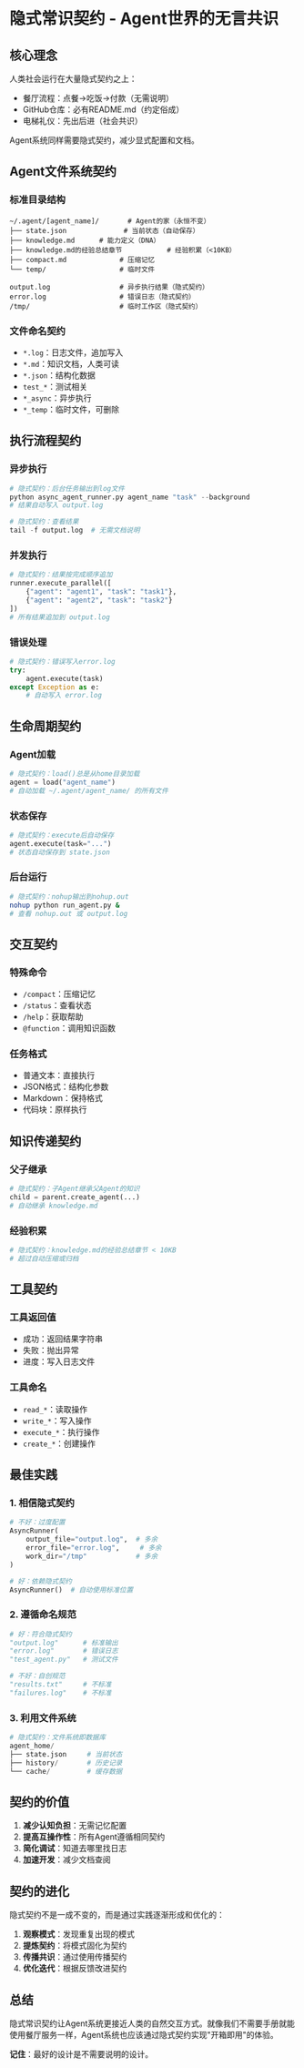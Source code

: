 # 隐式常识契约 - Agent世界的无言共识

## 核心理念

人类社会运行在大量隐式契约之上：
- 餐厅流程：点餐→吃饭→付款（无需说明）
- GitHub仓库：必有README.md（约定俗成）
- 电梯礼仪：先出后进（社会共识）

Agent系统同样需要隐式契约，减少显式配置和文档。

## Agent文件系统契约

### 标准目录结构
```
~/.agent/[agent_name]/       # Agent的家（永恒不变）
├── state.json              # 当前状态（自动保存）
├── knowledge.md      # 能力定义（DNA）
├── knowledge.md的经验总结章节           # 经验积累（<10KB）
├── compact.md             # 压缩记忆
└── temp/                  # 临时文件

output.log                 # 异步执行结果（隐式契约）
error.log                  # 错误日志（隐式契约）
/tmp/                      # 临时工作区（隐式契约）
```

### 文件命名契约
- `*.log`：日志文件，追加写入
- `*.md`：知识文档，人类可读
- `*.json`：结构化数据
- `test_*`：测试相关
- `*_async`：异步执行
- `*_temp`：临时文件，可删除

## 执行流程契约

### 异步执行
```python
# 隐式契约：后台任务输出到log文件
python async_agent_runner.py agent_name "task" --background
# 结果自动写入 output.log

# 隐式契约：查看结果
tail -f output.log  # 无需文档说明
```

### 并发执行
```python
# 隐式契约：结果按完成顺序追加
runner.execute_parallel([
    {"agent": "agent1", "task": "task1"},
    {"agent": "agent2", "task": "task2"}
])
# 所有结果追加到 output.log
```

### 错误处理
```python
# 隐式契约：错误写入error.log
try:
    agent.execute(task)
except Exception as e:
    # 自动写入 error.log
```

## 生命周期契约

### Agent加载
```python
# 隐式契约：load()总是从home目录加载
agent = load("agent_name")
# 自动加载 ~/.agent/agent_name/ 的所有文件
```

### 状态保存
```python
# 隐式契约：execute后自动保存
agent.execute(task="...")
# 状态自动保存到 state.json
```

### 后台运行
```bash
# 隐式契约：nohup输出到nohup.out
nohup python run_agent.py &
# 查看 nohup.out 或 output.log
```

## 交互契约

### 特殊命令
- `/compact`：压缩记忆
- `/status`：查看状态
- `/help`：获取帮助
- `@function`：调用知识函数

### 任务格式
- 普通文本：直接执行
- JSON格式：结构化参数
- Markdown：保持格式
- 代码块：原样执行

## 知识传递契约

### 父子继承
```python
# 隐式契约：子Agent继承父Agent的知识
child = parent.create_agent(...)
# 自动继承 knowledge.md
```

### 经验积累
```python
# 隐式契约：knowledge.md的经验总结章节 < 10KB
# 超过自动压缩或归档
```

## 工具契约

### 工具返回值
- 成功：返回结果字符串
- 失败：抛出异常
- 进度：写入日志文件

### 工具命名
- `read_*`：读取操作
- `write_*`：写入操作
- `execute_*`：执行操作
- `create_*`：创建操作

## 最佳实践

### 1. 相信隐式契约
```python
# 不好：过度配置
AsyncRunner(
    output_file="output.log",  # 多余
    error_file="error.log",     # 多余
    work_dir="/tmp"            # 多余
)

# 好：依赖隐式契约
AsyncRunner()  # 自动使用标准位置
```

### 2. 遵循命名规范
```python
# 好：符合隐式契约
"output.log"      # 标准输出
"error.log"       # 错误日志
"test_agent.py"   # 测试文件

# 不好：自创规范
"results.txt"     # 不标准
"failures.log"    # 不标准
```

### 3. 利用文件系统
```python
# 隐式契约：文件系统即数据库
agent_home/
├── state.json     # 当前状态
├── history/       # 历史记录
└── cache/         # 缓存数据
```

## 契约的价值

1. **减少认知负担**：无需记忆配置
2. **提高互操作性**：所有Agent遵循相同契约
3. **简化调试**：知道去哪里找日志
4. **加速开发**：减少文档查阅

## 契约的进化

隐式契约不是一成不变的，而是通过实践逐渐形成和优化的：

1. **观察模式**：发现重复出现的模式
2. **提炼契约**：将模式固化为契约
3. **传播共识**：通过使用传播契约
4. **优化迭代**：根据反馈改进契约

## 总结

隐式常识契约让Agent系统更接近人类的自然交互方式。就像我们不需要手册就能使用餐厅服务一样，Agent系统也应该通过隐式契约实现"开箱即用"的体验。

**记住**：最好的设计是不需要说明的设计。